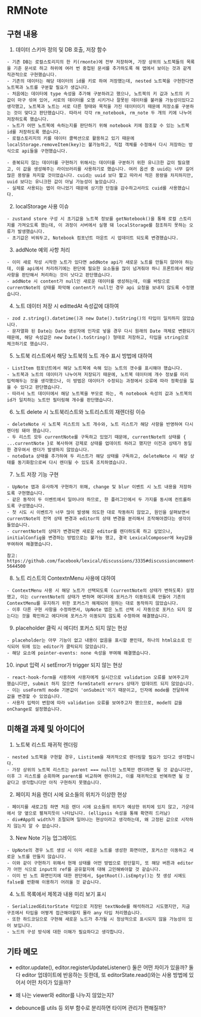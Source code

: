 # RMNote

## 구현 내용

  1. 데이터 스키마 정의 및 DB 호출, 저장 함수

    - 기존 DB는 로컬스토리지의 한 키(rmonte)에 전부 저장하며, 가장 상위의 노트북들의 목록을 기준 문서로 하고 하위에 여러 번 중첩된 문서를 추가하도록 해 앱에서 보이는 것과 같게 직관적으로 구현했습니다.
    - 기존의 데이터는 해당 데이터의 id를 키로 하여 저장했는데, nested 노트북을 구현한다면 노트북과 노트를 구분할 필요가 생깁니다.
    - 처음에는 데이터에 type 속성을 추가해 구분하려고 했으나, 노트북의 키 값과 노트의 키 값이 마구 섞여 있어, 서로의 데이터를 오염 시키거나 잘못된 데이터를 불러올 가능성이있다고 생각했고, 노트북과 노트는 서로 다른 형태와 목적을 가진 데이터이기 때문에 저장소를 구분하는 것이 맞다고 판단했습니다. 따라서 각각 rm_notebook, rm_note 두 개의 키에 나누어 저장하도록 했습니다.
    - 노트가 어떤 노트북에 속하는지를 판단하기 위해 notebook 키에 참조할 수 있는 노트북 id를 저장하도록 했습니다.
    - 로컬스토리지의 키를 데이터 콜렉션으로 활용하고 있기 때문에 localStorage.removeItem(key)는 불가능하고, 직접 객체를 수정해서 다시 저장하는 방식으로 api들을 구현했습니다.

    - 중복되지 않는 데이터를 구현하기 위해서는 데이터를 구분하기 위한 유니크한 값이 필요했고, 이 값을 생성해주는 라이브러리를 사용하기로 했습니다. 여러 옵션 중 uuid는 너무 길어 많은 용량을 차지할 것이었습니다. cuid는 uuid 보다 짧고 따라서 적은 용량을 차지하지만, uuid 보다는 유니크한 값이 아닐 가능성이 높았습니다.
    - 실제로 사용되는 앱이 아니었기 때문에 상기한 단점을 감수하고서라도 cuid를 사용했습니다.

  2. localStorage 사용 이슈

    - zustand store 구성 시 초기값을 노트북 정보를 getNotebook()을 통해 로컬 스토리지를 가져오도록 했는데, 이 과정이 서버에서 실행 돼 localStorage를 참조하지 못하는 오류가 발생했습니다.
    - 초기값은 비워두고, Notebook 컴포넌트 마운트 시 업데이트 되도록 변경했습니다.

  3. addNote 예외 사항 처리

    - 이미 새로 작성 시작한 노트가 있다면 addNote api가 새로운 노트를 만들지 않아야 하는데, 이를 api에서 처리하기에는 판단에 필요한 요소들을 많이 넘겨줘야 하니 프론트에서 해당 사항을 판단해서 처리하는 것이 낫다고 판단했습니다.
    - addNote 시 content가 null인 새로운 데이터를 생성하는데, 이를 바탕으로 currentNote의 상태를 파악해 content가 null인 경우 api 요청을 보내지 않도록 수정했습니다.

  4. 노트 데이터 저장 시 edittedAt 속성값에 대하여

    - zod z.string().datetime()과 new Date().toString()의 타입이 일치하지 않았습니다.
    - 문자열화 된 Date는 Date 생성자에 인자로 넣을 경우 다시 원래의 Date 객체로 변환되기 때문에, 해당 속성값은 new Date().toString() 형태로 저장하고, 타입을 string으로 체크하기로 했습니다.

  5. 노트북 리스트에서 해당 노트북의 노트 개수 표시 방법에 대하여

    - ListItem 컴포넌트에서 해당 노트북에 속해 있는 노트의 갯수를 표시해야 했습니다.
    - 노트북과 노트의 데이터가 나누어져 저장되기 때문에, 노트북 데이터에 개수 정보를 미리 입력해두는 것을 생각했으나, 이 방법은 데이터가 수정되는 과정에서 오류에 따라 정확성을 잃을 수 있다고 판단했습니다.
    - 따라서 노트 데이터에서 해당 노트북을 부모로 하는, 즉 notebook 속성의 값과 노트북의 id가 일치하는 노트만 필터링해 개수를 판단했습니다.

  6. 노트 delete 시 노트북리스트와 노트리스트의 재렌더링 이슈
    
    - deleteNote 시 노트북 리스트의 노트 개수와, 노트 리스트가 해당 사항을 반영하여 다시 렌더링 돼야 했습니다.
    - 두 리스트 모두 currentNote를 구독하고 있었기 때문에, currentNote의 상태를 { ...currentNote }로 복사하여 강제로 상태를 업데이트 하려고 했지만 이전과 상태가 동일한 경우여서 렌더가 발생하지 않았습니다.
    - noteData 상태를 추가하여 두 리스트가 해당 상태를 구독하고, deleteNote 시 해당 상태를 동기화함으로써 다시 렌더될 수 있도록 조치하였습니다.

  7. 노트 저장 기능 구현

    - UpNote 앱과 유사하게 구현하기 위해, change 및 blur 이벤트 시 노트 내용을 저장하도록 구현했습니다.
    - 같은 동작이 두 이벤트에서 일어나야 하므로, 한 플러그인에서 두 가지를 동시에 컨트롤하도록 구성했습니다.
    - 첫 시도 시 이벤트가 너무 많이 발생해 의도한 대로 작동하지 않았고, 원인을 살펴보면서 currentNote의 전역 상태 변경과 editor의 상태 변경을 분리해서 조작해야겠다는 생각이 들었습니다.
    - currentNote의 상태가 변경되면 새로운 editor를 렌더하도록 하고 싶었으나, initialConfig을 변경하는 방법으로는 불가능 했고, 결국 LexicalComposer에 key값을 부여하여 해결했습니다.
    
    참고: https://github.com/facebook/lexical/discussions/3335#discussioncomment-5644500

  8. 노트 리스트의 ContextnMenu 사용에 대하여

    - ContextMenu 사용 시 해당 노트가 선택되도록 (currentNote의 상태가 변하도록) 설정했고, 이는 currentNote의 상태가 변하며 에디터에 포커스가 이동하도록 만들어 기존의 ContextMenu를 유지하기 위한 포커스가 해제되어 원하는 대로 동작하지 않았습니다.
    - 이후 다른 구현 사항을 수정하면서, UpNote 앱은 노트 선택 시 자동으로 포커스 되지 않는다는 것을 확인하고 에디터에 포커스가 이동되지 않도록 수정하여 해결됐습니다.

  9. placeholder 클릭 시 에디터 포커스 되지 않는 현상

    - placeholder는 아무 기능이 없고 내용이 없음을 표시할 뿐인데, 하나의 html요소로 인식되어 뒤에 있는 editor가 클릭되지 않았습니다.
    - 해당 요소에 pointer-events: none 속성을 부여해 해결했습니다.

  10. input 입력 시 setError가 trigger 되지 않는 현상

    - react-hook-form을 사용하여 사용자에게 실시간으로 validation 오류를 보여주고자 했습니다만, submit 하지 않으면 formState의 errors 상태가 업데이트 되지 않았습니다.
    - 이는 useForm의 mode 기본값이 'onSubmit'이기 때문이고, 인자에 mode를 전달하여 값을 변경할 수 있었습니다.
    - 사용자 입력이 변함에 따라 validation 오류를 보여주고자 했으므로, mode의 값을 onChange로 설정했습니다.


## 미해결 과제 및 아이디어

  1. 노트북 리스트 재귀적 렌더링

    - nested 노트북을 구현할 경우, Listitem을 재귀적으로 렌더링할 필요가 있다고 생각합니다.
    - 가장 상위의 노트북 리스트는 parent === null인 노트북만 렌더하면 될 것 같습니다만, 이후 그 리스트를 순회하며 parent를 비교하며 렌더하고, 이를 재귀적으로 반복하면 될 것 같다고 생각합니다만 아직 구현하지 못했습니다.
  
  2. 페이지 처음 렌더 시에 요소들의 위치가 이상한 현상
    
    - 페이지를 새로고침 하면 처음 렌더 시에 요소들의 위치가 예상한 위치에 있지 않고, 가운데에서 양 옆으로 펼쳐지듯이 나타납니다. (ellipsis 속성을 통해 확연히 드러남)
    - div#App의 width가 조절되며 일어나는 현상이라고 생각하는데, 왜 고정된 값으로 시작하지 않는지 알 수 없습니다.

  3. New Note 기능 업그레이드

    - UpNote의 경우 노트 생성 시 이미 새로운 노트를 생성한 화면이면, 포커스만 이동하고 새로운 노트를 만들지 않습니다.
    - 이와 같이 구현하기 위해서 현재 상태를 어떤 방법으로 판단할지, 또 해당 버튼과 editor가 어떤 식으로 input의 ref를 공유할지에 대해 고민해봐야할 것 같습니다.
    - 이미 빈 노트 화면인지에 대한 판단에서, $getRoot().isEmpty()는 첫 생성 시에도 false를 반환해 이용하기 어려울 것 같습니다.

  4. 노트 목록에서 제목과 내용 미리 보기 표시

    - SerializedEditorState 타입으로 저장된 textNode를 해석하려고 시도했지만, 지금 구조에서 타입을 어떻게 접근해야할지 몰라 any 타입 처리했습니다.
    - 또한 하드코딩으로 구현해 새로운 노드가 추가될 시 정상적으로 표시되지 않을 가능성이 있어 보입니다.
    - 노드의 구성 방식에 대한 이해가 필요하다고 생각합니다.

## 기타 메모

  - editor.update(), editor.registerUpdateListener() 둘은 어떤 차이가 있을까? 둘 다 editor 업데이트에 반응하는 듯한데, 또 editorState.read()와는 사용 방법에 있어서 어떤 차이가 있을까?

  - 왜 나는 viewer와 editor를 나누지 않았는지?

  - debounce를 utils 등 외부 함수로 분리하면 타이머 관리가 편해질까?